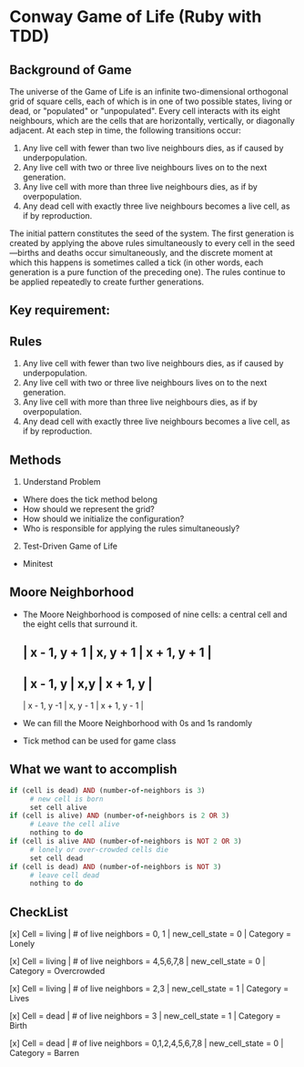 # Conway Game of Life (Ruby with TDD)

## Background of Game 

The universe of the Game of Life is an infinite two-dimensional orthogonal grid of square cells, each of which is in one of two possible states, living or dead, or "populated" or "unpopulated". Every cell interacts with its eight neighbours, which are the cells that are horizontally, vertically, or diagonally adjacent. At each step in time, the following transitions occur:

1. Any live cell with fewer than two live neighbours dies, as if caused by underpopulation.
2. Any live cell with two or three live neighbours lives on to the next generation.
3. Any live cell with more than three live neighbours dies, as if by overpopulation.
4. Any dead cell with exactly three live neighbours becomes a live cell, as if by reproduction.

The initial pattern constitutes the seed of the system. The first generation is created by applying the above rules simultaneously to every cell in the seed—births and deaths occur simultaneously, and the discrete moment at which this happens is sometimes called a tick (in other words, each generation is a pure function of the preceding one). The rules continue to be applied repeatedly to create further generations.

## Key requirement: 

## Rules 
1. Any live cell with fewer than two live neighbours dies, as if caused by underpopulation.
2. Any live cell with two or three live neighbours lives on to the next generation.
3. Any live cell with more than three live neighbours dies, as if by overpopulation.
4. Any dead cell with exactly three live neighbours becomes a live cell, as if by reproduction.

## Methods

1. Understand Problem
- Where does the tick method belong
- How should we represent the grid?
- How should we initialize the configuration?
- Who is responsible for applying the rules simultaneously? 

2. Test-Driven Game of Life
- Minitest 

## Moore Neighborhood
- The Moore Neighborhood is composed of nine cells: a central cell and the eight cells that surround it.

  | x - 1, y + 1 | x, y + 1 | x + 1, y + 1 |
  ------------------------------------------
  | x - 1,  y    | x,y      | x + 1, y     |
  ------------------------------------------
  | x - 1, y -1  | x, y - 1 | x + 1, y - 1 |

- We can fill the Moore Neighborhood with 0s and 1s randomly
- Tick method can be used for game class 


## What we want to accomplish

``` ruby
if (cell is dead) AND (number-of-neighbors is 3)
     # new cell is born
     set cell alive
if (cell is alive) AND (number-of-neighbors is 2 OR 3)
     # Leave the cell alive
     nothing to do
if (cell is alive AND (number-of-neighbors is NOT 2 OR 3)
     # lonely or over-crowded cells die
     set cell dead
if (cell is dead) AND (number-of-neighbors is NOT 3)
     # leave cell dead
     nothing to do
```

## CheckList

[x] Cell = living | # of live neighbors = 0, 1 | new_cell_state = 0 | Category = Lonely

[x] Cell = living | # of live neighbors = 4,5,6,7,8 | new_cell_state = 0 | Category =  Overcrowded

[x] Cell = living | # of live neighbors = 2,3 | new_cell_state = 1 | Category = Lives

[x] Cell = dead | # of live neighbors = 3 | new_cell_state = 1 | Category = Birth

[x] Cell = dead | # of live neighbors = 0,1,2,4,5,6,7,8 | new_cell_state = 0 | Category = Barren


